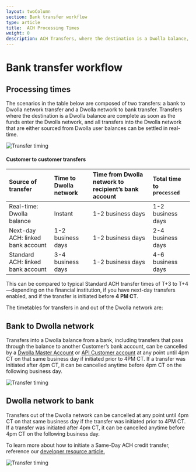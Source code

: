 ```yaml
---
layout: twoColumn
section: Bank transfer workflow
type: article
title:  ACH Processing Times
weight: 0
description: ACH Transfers, where the destination is a Dwolla balance, are completed as soon as the funds enter the Dwolla network.
---
```


# Bank transfer workflow

## Processing times
The scenarios in the table below are composed of two transfers: a bank to Dwolla network transfer and a Dwolla network to bank transfer. Transfers where the destination is a Dwolla balance are complete as soon as the funds enter the Dwolla network, and all transfers into the Dwolla network that are either sourced from Dwolla user balances can be settled in real-time.

![Transfer timing](/images/ACH_Transfer-timeline.png "Dwolla ACH transfer timeline")

#### Customer to customer transfers

| Source of transfer | Time to Dwolla network | Time from Dwolla network to recipient’s bank account | Total time to `processed` |
|:------------- |:--------------|:------|:-----|
| Real-time: Dwolla balance | Instant | 1-2 business days | 1-2 business days |
| Next-day ACH: linked bank account | 1-2 business days | 1-2 business days | 2-4 business days |
| Standard ACH: linked bank account | 3-4 business days | 1-2 business days | 4-6 business days |

This can be compared to typical Standard ACH transfer times of T+3 to T+4—depending on the financial institution, if you have next-day transfers enabled, and if the transfer is initiated before **4 PM CT**.

The timetables for transfers in and out of the Dwolla network are:

## Bank to Dwolla network

Transfers into a Dwolla balance from a bank, including transfers that pass through the balance to another Customer’s bank account, can be cancelled by a [Dwolla Master Account](https://docsv2.dwolla.com/#accounts) or [API Customer account](/resources/account-types.html) at any point until 4pm CT on that same business day if initiated prior to 4PM CT. If a transfer was initiated after 4pm CT, it can be cancelled anytime before 4pm CT on the following business day.

![Transfer timing](/images/ACH_Next-Day.png "Dwolla ACH transfer timing, pay in")

## Dwolla network to bank

Transfers out of the Dwolla network can be cancelled at any point until 4pm CT on that same business day if the transfer was initiated prior to 4PM CT. If a transfer was initiated after 4pm CT, it can be cancelled anytime before 4pm CT on the following business day.

To learn more about how to initiate a Same-Day ACH credit transfer, reference our [developer resource article.](/resources/same-day-ach.html)

![Transfer timing](/images/ACH_Same-Day.png "Dwolla ACH transfer timing, pay out")
